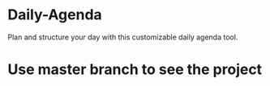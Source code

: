 # Daily-Agenda
Plan and structure your day with this customizable daily agenda tool.
# Use master branch to see the project 
